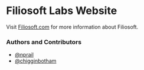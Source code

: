 # Filiosoft Labs Website

Visit [Filiosoft.com](https://filiosoft.com) for more information about Filiosoft.

### Authors and Contributors

* [@nprail](https://github.com/nprail)
* [@chigginbotham](https://github.com/chigginbotham)
